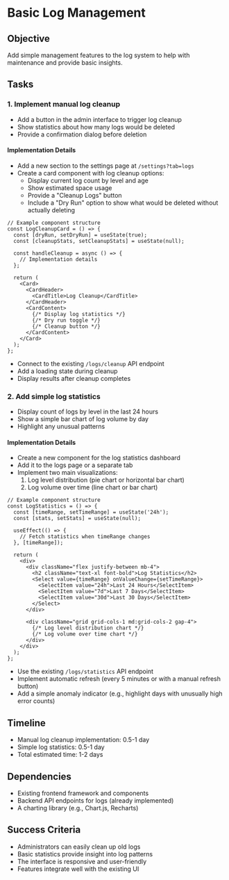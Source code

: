 # Basic Log Management

## Objective

Add simple management features to the log system to help with maintenance and provide basic insights.

## Tasks

### 1. Implement manual log cleanup

- Add a button in the admin interface to trigger log cleanup
- Show statistics about how many logs would be deleted
- Provide a confirmation dialog before deletion

#### Implementation Details

- Add a new section to the settings page at `/settings?tab=logs`
- Create a card component with log cleanup options:
  - Display current log count by level and age
  - Show estimated space usage
  - Provide a "Cleanup Logs" button
  - Include a "Dry Run" option to show what would be deleted without actually deleting

```tsx
// Example component structure
const LogCleanupCard = () => {
  const [dryRun, setDryRun] = useState(true);
  const [cleanupStats, setCleanupStats] = useState(null);
  
  const handleCleanup = async () => {
    // Implementation details
  };
  
  return (
    <Card>
      <CardHeader>
        <CardTitle>Log Cleanup</CardTitle>
      </CardHeader>
      <CardContent>
        {/* Display log statistics */}
        {/* Dry run toggle */}
        {/* Cleanup button */}
      </CardContent>
    </Card>
  );
};
```

- Connect to the existing `/logs/cleanup` API endpoint
- Add a loading state during cleanup
- Display results after cleanup completes

### 2. Add simple log statistics

- Display count of logs by level in the last 24 hours
- Show a simple bar chart of log volume by day
- Highlight any unusual patterns

#### Implementation Details

- Create a new component for the log statistics dashboard
- Add it to the logs page or a separate tab
- Implement two main visualizations:
  1. Log level distribution (pie chart or horizontal bar chart)
  2. Log volume over time (line chart or bar chart)

```tsx
// Example component structure
const LogStatistics = () => {
  const [timeRange, setTimeRange] = useState('24h');
  const [stats, setStats] = useState(null);
  
  useEffect(() => {
    // Fetch statistics when timeRange changes
  }, [timeRange]);
  
  return (
    <div>
      <div className="flex justify-between mb-4">
        <h2 className="text-xl font-bold">Log Statistics</h2>
        <Select value={timeRange} onValueChange={setTimeRange}>
          <SelectItem value="24h">Last 24 Hours</SelectItem>
          <SelectItem value="7d">Last 7 Days</SelectItem>
          <SelectItem value="30d">Last 30 Days</SelectItem>
        </Select>
      </div>
      
      <div className="grid grid-cols-1 md:grid-cols-2 gap-4">
        {/* Log level distribution chart */}
        {/* Log volume over time chart */}
      </div>
    </div>
  );
};
```

- Use the existing `/logs/statistics` API endpoint
- Implement automatic refresh (every 5 minutes or with a manual refresh button)
- Add a simple anomaly indicator (e.g., highlight days with unusually high error counts)

## Timeline

- Manual log cleanup implementation: 0.5-1 day
- Simple log statistics: 0.5-1 day
- Total estimated time: 1-2 days

## Dependencies

- Existing frontend framework and components
- Backend API endpoints for logs (already implemented)
- A charting library (e.g., Chart.js, Recharts)

## Success Criteria

- Administrators can easily clean up old logs
- Basic statistics provide insight into log patterns
- The interface is responsive and user-friendly
- Features integrate well with the existing UI
